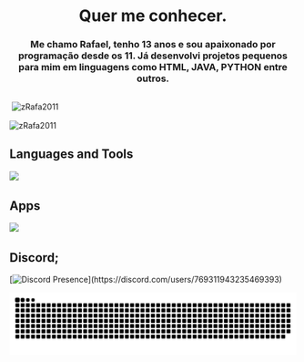 <h1 align="center">Quer me conhecer.</h1>
<h3 align="center">Me chamo Rafael, tenho 13 anos e sou apaixonado por programação desde os 11. Já desenvolvi projetos pequenos para mim em linguagens como HTML, JAVA, PYTHON entre outros.</h3>

##

<p>&nbsp;<img align="center" src="https://github-readme-stats.vercel.app/api?username=zRafa2011&show_icons=true&theme=dracula&count_private&locale=en" alt="zRafa2011" /></p>

<p><img align="center" src="https://github-readme-stats.vercel.app/api/top-langs?username=zRafa2011&show_icons=true&theme=dracula&count_private&locale=en&layout=compact" alt="zRafa2011" /></p>

## Languages and Tools

<img src="https://skillicons.dev/icons?i=python,html,css,js,vscode,github,discord" />

## Apps

<img src="https://skillicons.dev/icons?i=ps,pr,ae,blender" />

## Discord;

[![Discord Presence](https://lanyard-profile-readme.vercel.app/api/769311943235469393?theme=dark&bg=171717ecf&animated=true&hideDiscrim=true&borderRadius=30px&idleMessage=No%20activity%20here.)](https://discord.com/users/769311943235469393)

<p><img align="center" src="https://raw.githubusercontent.com/Putt0/Putt0/83c23a2332eb38d483e351db87e9b31633c10cd2/github-contribution-grid-snake.svg" alt="cobra" /></p>
